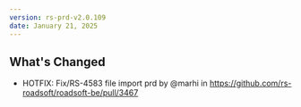 ```yaml
---
version: rs-prd-v2.0.109
date: January 21, 2025
---
```


## What's Changed
* HOTFIX: Fix/RS-4583 file import prd by @marhi in https://github.com/rs-roadsoft/roadsoft-be/pull/3467